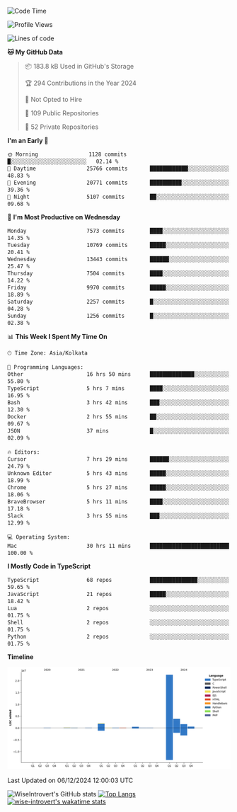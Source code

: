 <!--START_SECTION:waka-->
![Code Time](http://img.shields.io/badge/Code%20Time-1%2C932%20hrs%203%20mins-blue)

![Profile Views](http://img.shields.io/badge/Profile%20Views-0-blue)

![Lines of code](https://img.shields.io/badge/From%20Hello%20World%20I%27ve%20Written-31.5%20million%20lines%20of%20code-blue)

**🐱 My GitHub Data** 

> 📦 183.8 kB Used in GitHub's Storage 
 > 
> 🏆 294 Contributions in the Year 2024
 > 
> 🚫 Not Opted to Hire
 > 
> 📜 109 Public Repositories 
 > 
> 🔑 52 Private Repositories 
 > 
**I'm an Early 🐤** 

```text
🌞 Morning                1128 commits        █░░░░░░░░░░░░░░░░░░░░░░░░   02.14 % 
🌆 Daytime                25766 commits       ████████████░░░░░░░░░░░░░   48.83 % 
🌃 Evening                20771 commits       ██████████░░░░░░░░░░░░░░░   39.36 % 
🌙 Night                  5107 commits        ██░░░░░░░░░░░░░░░░░░░░░░░   09.68 % 
```
📅 **I'm Most Productive on Wednesday** 

```text
Monday                   7573 commits        ████░░░░░░░░░░░░░░░░░░░░░   14.35 % 
Tuesday                  10769 commits       █████░░░░░░░░░░░░░░░░░░░░   20.41 % 
Wednesday                13443 commits       ██████░░░░░░░░░░░░░░░░░░░   25.47 % 
Thursday                 7504 commits        ████░░░░░░░░░░░░░░░░░░░░░   14.22 % 
Friday                   9970 commits        █████░░░░░░░░░░░░░░░░░░░░   18.89 % 
Saturday                 2257 commits        █░░░░░░░░░░░░░░░░░░░░░░░░   04.28 % 
Sunday                   1256 commits        █░░░░░░░░░░░░░░░░░░░░░░░░   02.38 % 
```


📊 **This Week I Spent My Time On** 

```text
🕑︎ Time Zone: Asia/Kolkata

💬 Programming Languages: 
Other                    16 hrs 50 mins      ██████████████░░░░░░░░░░░   55.80 % 
TypeScript               5 hrs 7 mins        ████░░░░░░░░░░░░░░░░░░░░░   16.95 % 
Bash                     3 hrs 42 mins       ███░░░░░░░░░░░░░░░░░░░░░░   12.30 % 
Docker                   2 hrs 55 mins       ██░░░░░░░░░░░░░░░░░░░░░░░   09.67 % 
JSON                     37 mins             █░░░░░░░░░░░░░░░░░░░░░░░░   02.09 % 

🔥 Editors: 
Cursor                   7 hrs 29 mins       ██████░░░░░░░░░░░░░░░░░░░   24.79 % 
Unknown Editor           5 hrs 43 mins       █████░░░░░░░░░░░░░░░░░░░░   18.99 % 
Chrome                   5 hrs 27 mins       █████░░░░░░░░░░░░░░░░░░░░   18.06 % 
BraveBrowser             5 hrs 11 mins       ████░░░░░░░░░░░░░░░░░░░░░   17.18 % 
Slack                    3 hrs 55 mins       ███░░░░░░░░░░░░░░░░░░░░░░   12.99 % 

💻 Operating System: 
Mac                      30 hrs 11 mins      █████████████████████████   100.00 % 
```

**I Mostly Code in TypeScript** 

```text
TypeScript               68 repos            ███████████████░░░░░░░░░░   59.65 % 
JavaScript               21 repos            █████░░░░░░░░░░░░░░░░░░░░   18.42 % 
Lua                      2 repos             ░░░░░░░░░░░░░░░░░░░░░░░░░   01.75 % 
Shell                    2 repos             ░░░░░░░░░░░░░░░░░░░░░░░░░   01.75 % 
Python                   2 repos             ░░░░░░░░░░░░░░░░░░░░░░░░░   01.75 % 
```



**Timeline**

![Lines of Code chart](https://raw.githubusercontent.com/wise-introvert/wise-introvert/master/assets/bar_graph.png)


 Last Updated on 06/12/2024 12:00:03 UTC
<!--END_SECTION:waka-->

![WiseIntrovert's GitHub stats](https://github-readme-stats.vercel.app/api?username=wise-introvert&count_private=true&show_icons=true)
[![Top Langs](https://github-readme-stats.vercel.app/api/top-langs/?username=wise-introvert&langs_count=10)](https://github.com/anuraghazra/github-readme-stats)
[![wise-introvert's wakatime stats](https://github-readme-stats.vercel.app/api/wakatime?username=wiseintrovert)](https://github.com/anuraghazra/github-readme-stats)
